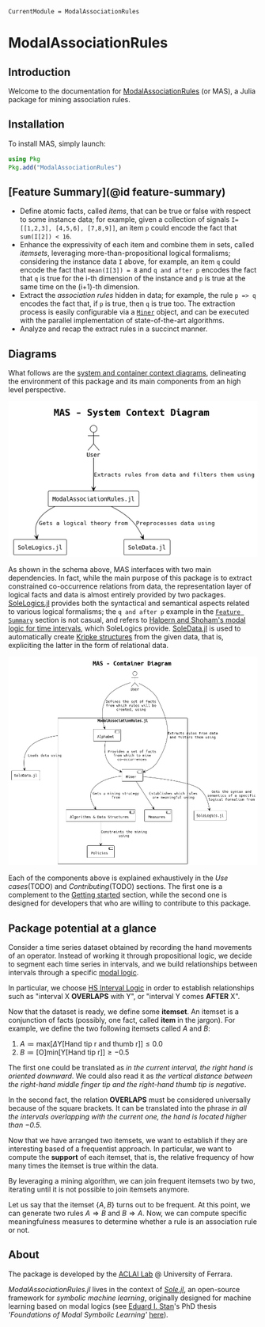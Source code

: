 ```@meta
CurrentModule = ModalAssociationRules
```

# ModalAssociationRules

## Introduction

Welcome to the documentation for [ModalAssociationRules](https://github.com/aclai-lab/ModalAssociationRules.jl) (or MAS), a Julia package for mining association rules.

## Installation

To install MAS, simply launch:
```julia
using Pkg
Pkg.add("ModalAssociationRules")
```

## [Feature Summary](@id feature-summary)

* Define atomic facts, called *items*, that can be true or false with respect to some instance data; for example, given a collection of signals `I=[[1,2,3], [4,5,6], [7,8,9]]`, an item `p` could encode the fact that `sum(I[2]) < 16`.
* Enhance the expressivity of each item and combine them in sets, called *itemsets*, leveraging more-than-propositional logical formalisms; considering the instance data `I` above, for example, an item `q` could encode the fact that `mean(I[3]) = 8` and `q and after p` encodes the fact that `q` is true for the i-th dimension of the instance and `p` is true at the same time on the (i+1)-th dimension.
* Extract the *association rules* hidden in data; for example, the rule `p => q` encodes the fact that, if `p` is true, then `q` is true too. The extraction process is easily configurable via a [`Miner`](@ref) object, and can be executed with the parallel implementation of state-of-the-art algorithms.
* Analyze and recap the extract rules in a succinct manner.

## Diagrams

What follows are the [system and container context diagrams](https://c4model.com/), delineating the environment of this package and its main components from an high level perspective.

![system context diagram, relating the user to this package which, in turn, interfaces with SoleLogics.jl and SoleData.jl](assets/diagrams/out/mas-system-context-diagram.png)

As shown in the schema above, MAS interfaces with two main dependencies. In fact, while the main purpose of this package is to extract constrained co-occurrence relations from data, the representation layer of logical facts and data is almost entirely provided by two packages. [SoleLogics.jl](https://github.com/aclai-lab/SoleLogics.jl) provides both the syntactical and semantical aspects related to various logical formalisms; the `q and after p` example in the [`Feature Summary`](#feature-summary) section is not casual, and refers to [Halpern and Shoham's modal logic for time intervals](https://dl.acm.org/doi/abs/10.1145/115234.115351), which SoleLogics provide. [SoleData.jl](https://github.com/aclai-lab/SoleData.jl) is used to automatically create [Kripke structures](https://en.wikipedia.org/wiki/Kripke_structure_(model_checking)) from the given data, that is, expliciting the latter in the form of relational data.

![container context diagram, showing the main components of this package](assets/diagrams/out/mas-container-context-diagram.png)

Each of the components above is explained exhaustively in the *Use cases*(TODO) and *Contributing*(TODO) sections. The first one is a complement to the [Getting started](#man-core) section, while the second one is designed for developers that who are willing to contribute to this package.

## Package potential at a glance

Consider a time series dataset obtained by recording the hand movements of an operator. Instead of working it through propositional logic, we decide to segment each time series in intervals, and we build relationships between intervals through a specific [modal logic](https://en.wikipedia.org/wiki/Modal_logic).

In particular, we choose [HS Interval Logic](https://dl.acm.org/doi/pdf/10.1145/115234.115351) in order to establish relationships such as "interval X **OVERLAPS** with Y", or "interval Y comes **AFTER** X".

Now that the dataset is ready, we define some **itemset**. An itemset is a conjunction of facts (possibly, one fact, called **item** in the jargon). For example, we define the two following itemsets called $A$ and $B$:

1) $A \coloneqq \text{max}[Δ\text{Y[Hand tip r and thumb r]}] ≤ 0.0$
2) $B \coloneqq [\text{O}]\text{min}[\text{Y[Hand tip r]}] ≥ -0.5$

The first one could be translated as *in the current interval, the right hand is oriented downward*. We could also read it as *the vertical distance between the right-hand middle finger tip and the right-hand thumb tip is negative*.

In the second fact, the relation **OVERLAPS** must be considered universally because of the square brackets. It can be translated into the phrase *in all the intervals overlapping with the current one, the hand is located higher than $-0.5$*.

Now that we have arranged two itemsets, we want to establish if they are interesting based of a frequentist approach. In particular, we want to compute the **support** of each itemset, that is, the relative frequency of how many times the itemset is true within the data. 

By leveraging a mining algorithm, we can join frequent itemsets two by two, iterating until it is not possible to join itemsets anymore.

Let us say that the itemset $\{A,B\}$ turns out to be frequent. At this point, we can generate two rules $A \Rightarrow B$ and $B \Rightarrow A$. Now, we can compute specific meaningfulness measures to determine whether a rule is an association rule or not.

## About

The package is developed by the [ACLAI Lab](https://aclai.unife.it/en/) @ University of Ferrara.

*ModalAssociationRules.jl* lives in the context of [*Sole.jl*](https://github.com/aclai-lab/Sole.jl), an open-source framework for *symbolic machine learning*, originally designed for machine learning based on modal logics (see [Eduard I. Stan](https://eduardstan.github.io/)'s PhD thesis *'Foundations of Modal Symbolic Learning'* [here](https://www.repository.unipr.it/bitstream/1889/5219/5/main.pdf)).
